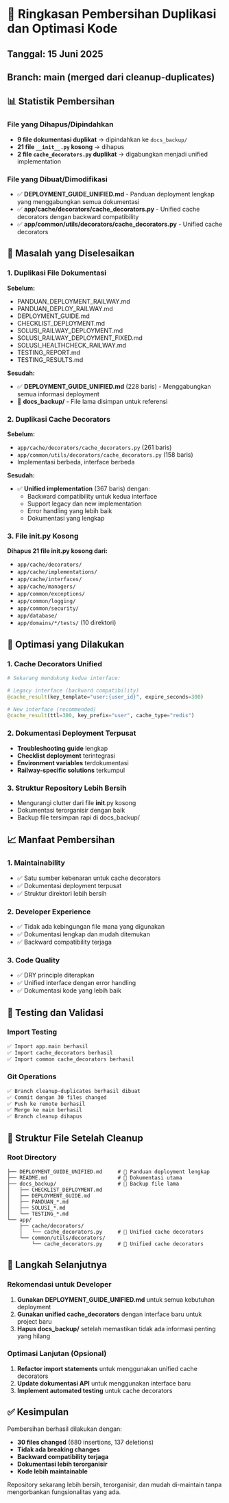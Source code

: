 # 🧹 Ringkasan Pembersihan Duplikasi dan Optimasi Kode

## Tanggal: 15 Juni 2025
## Branch: main (merged dari cleanup-duplicates)

## 📊 Statistik Pembersihan

### File yang Dihapus/Dipindahkan
- **9 file dokumentasi duplikat** → dipindahkan ke `docs_backup/`
- **21 file `__init__.py` kosong** → dihapus
- **2 file `cache_decorators.py` duplikat** → digabungkan menjadi unified implementation

### File yang Dibuat/Dimodifikasi
- ✅ **DEPLOYMENT_GUIDE_UNIFIED.md** - Panduan deployment lengkap yang menggabungkan semua dokumentasi
- ✅ **app/cache/decorators/cache_decorators.py** - Unified cache decorators dengan backward compatibility
- ✅ **app/common/utils/decorators/cache_decorators.py** - Unified cache decorators

## 🎯 Masalah yang Diselesaikan

### 1. Duplikasi File Dokumentasi
**Sebelum:**
- PANDUAN_DEPLOYMENT_RAILWAY.md
- PANDUAN_DEPLOY_RAILWAY.md  
- DEPLOYMENT_GUIDE.md
- CHECKLIST_DEPLOYMENT.md
- SOLUSI_RAILWAY_DEPLOYMENT.md
- SOLUSI_RAILWAY_DEPLOYMENT_FIXED.md
- SOLUSI_HEALTHCHECK_RAILWAY.md
- TESTING_REPORT.md
- TESTING_RESULTS.md

**Sesudah:**
- ✅ **DEPLOYMENT_GUIDE_UNIFIED.md** (228 baris) - Menggabungkan semua informasi deployment
- 📁 **docs_backup/** - File lama disimpan untuk referensi

### 2. Duplikasi Cache Decorators
**Sebelum:**
- `app/cache/decorators/cache_decorators.py` (261 baris)
- `app/common/utils/decorators/cache_decorators.py` (158 baris)
- Implementasi berbeda, interface berbeda

**Sesudah:**
- ✅ **Unified implementation** (367 baris) dengan:
  - Backward compatibility untuk kedua interface
  - Support legacy dan new implementation
  - Error handling yang lebih baik
  - Dokumentasi yang lengkap

### 3. File __init__.py Kosong
**Dihapus 21 file __init__.py kosong dari:**
- `app/cache/decorators/`
- `app/cache/implementations/`
- `app/cache/interfaces/`
- `app/cache/managers/`
- `app/common/exceptions/`
- `app/common/logging/`
- `app/common/security/`
- `app/database/`
- `app/domains/*/tests/` (10 direktori)

## 🔧 Optimasi yang Dilakukan

### 1. Cache Decorators Unified
```python
# Sekarang mendukung kedua interface:

# Legacy interface (backward compatibility)
@cache_result(key_template="user:{user_id}", expire_seconds=300)

# New interface (recommended)
@cache_result(ttl=300, key_prefix="user", cache_type="redis")
```

### 2. Dokumentasi Deployment Terpusat
- **Troubleshooting guide** lengkap
- **Checklist deployment** terintegrasi
- **Environment variables** terdokumentasi
- **Railway-specific solutions** terkumpul

### 3. Struktur Repository Lebih Bersih
- Mengurangi clutter dari file __init__.py kosong
- Dokumentasi terorganisir dengan baik
- Backup file tersimpan rapi di docs_backup/

## 📈 Manfaat Pembersihan

### 1. Maintainability
- ✅ Satu sumber kebenaran untuk cache decorators
- ✅ Dokumentasi deployment terpusat
- ✅ Struktur direktori lebih bersih

### 2. Developer Experience
- ✅ Tidak ada kebingungan file mana yang digunakan
- ✅ Dokumentasi lengkap dan mudah ditemukan
- ✅ Backward compatibility terjaga

### 3. Code Quality
- ✅ DRY principle diterapkan
- ✅ Unified interface dengan error handling
- ✅ Dokumentasi kode yang lebih baik

## 🧪 Testing dan Validasi

### Import Testing
```bash
✅ Import app.main berhasil
✅ Import cache_decorators berhasil  
✅ Import common cache_decorators berhasil
```

### Git Operations
```bash
✅ Branch cleanup-duplicates berhasil dibuat
✅ Commit dengan 30 files changed
✅ Push ke remote berhasil
✅ Merge ke main berhasil
✅ Branch cleanup dihapus
```

## 📁 Struktur File Setelah Cleanup

### Root Directory
```
├── DEPLOYMENT_GUIDE_UNIFIED.md     # 📖 Panduan deployment lengkap
├── README.md                       # 📖 Dokumentasi utama
├── docs_backup/                    # 📁 Backup file lama
│   ├── CHECKLIST_DEPLOYMENT.md
│   ├── DEPLOYMENT_GUIDE.md
│   ├── PANDUAN_*.md
│   ├── SOLUSI_*.md
│   └── TESTING_*.md
└── app/
    ├── cache/decorators/
    │   └── cache_decorators.py     # 🔧 Unified cache decorators
    └── common/utils/decorators/
        └── cache_decorators.py     # 🔧 Unified cache decorators
```

## 🚀 Langkah Selanjutnya

### Rekomendasi untuk Developer
1. **Gunakan DEPLOYMENT_GUIDE_UNIFIED.md** untuk semua kebutuhan deployment
2. **Gunakan unified cache_decorators** dengan interface baru untuk project baru
3. **Hapus docs_backup/** setelah memastikan tidak ada informasi penting yang hilang

### Optimasi Lanjutan (Opsional)
1. **Refactor import statements** untuk menggunakan unified cache decorators
2. **Update dokumentasi API** untuk menggunakan interface baru
3. **Implement automated testing** untuk cache decorators

## ✅ Kesimpulan

Pembersihan berhasil dilakukan dengan:
- **30 files changed** (680 insertions, 137 deletions)
- **Tidak ada breaking changes**
- **Backward compatibility terjaga**
- **Dokumentasi lebih terorganisir**
- **Kode lebih maintainable**

Repository sekarang lebih bersih, terorganisir, dan mudah di-maintain tanpa mengorbankan fungsionalitas yang ada.

